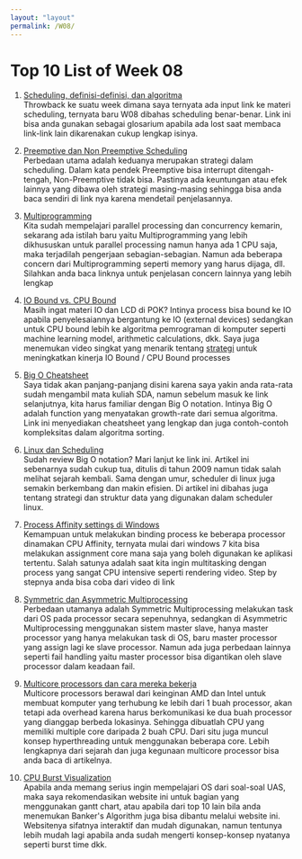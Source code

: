 ```yaml
---
layout: "layout"
permalink: /W08/
---
```


# Top 10 List of Week 08

1. [Scheduling, definisi-definisi, dan algoritma](http://www2.cs.uregina.ca/~hamilton/courses/330/notes/scheduling/scheduling.html)<br>
Throwback ke suatu week dimana saya ternyata ada input link ke materi scheduling, ternyata baru W08 dibahas scheduling benar-benar. Link ini bisa anda gunakan sebagai glosarium apabila ada lost saat membaca link-link lain dikarenakan cukup lengkap isinya.

2. [Preemptive dan Non Preemptive Scheduling](https://www.guru99.com/preemptive-vs-non-preemptive-scheduling.html)<br>
Perbedaan utama adalah keduanya merupakan strategi dalam scheduling. Dalam kata pendek Preemptive bisa interrupt ditengah-tengah, Non-Preemptive tidak bisa. Pastinya ada keuntungan atau efek lainnya yang dibawa oleh strategi masing-masing sehingga bisa anda baca sendiri di link nya karena mendetail penjelasannya.

3. [Multiprogramming](https://whatis.techtarget.com/definition/multiprogramming)<br>
Kita sudah mempelajari parallel processing dan concurrency kemarin, sekarang ada istilah baru yaitu Multiprogramming yang lebih dikhususkan untuk parallel processing namun hanya ada 1 CPU saja, maka terjadilah pengerjaan sebagian-sebagian. Namun ada beberapa concern dari Multiprogramming seperti memory yang harus dijaga, dll. Silahkan anda baca linknya untuk penjelasan concern lainnya yang lebih lengkap

4. [IO Bound vs. CPU Bound](http://faculty.salina.k-state.edu/tim/ossg/Process/scheduler/scheduler.html)<br>
Masih ingat materi IO dan LCD di POK? Intinya process bisa bound ke IO apabila penyelesaiannya bergantung ke IO (external devices) sedangkan untuk CPU bound lebih ke algoritma pemrograman di komputer seperti machine learning model, arithmetic calculations, dkk. Saya juga menemukan video singkat yang menarik tentang [strategi](http://faculty.salina.k-state.edu/tim/ossg/Process/scheduler/scheduler.html) untuk meningkatkan kinerja IO Bound / CPU Bound processes

5. [Big O Cheatsheet](https://www.bigocheatsheet.com/)<br>
Saya tidak akan panjang-panjang disini karena saya yakin anda rata-rata sudah mengambil mata kuliah SDA, namun sebelum masuk ke link selanjutnya, kita harus familiar dengan Big O notation. Intinya Big O adalah function yang menyatakan growth-rate dari semua algoritma. Link ini menyediakan cheatsheet yang lengkap dan juga contoh-contoh kompleksitas dalam algoritma sorting.

6. [Linux dan Scheduling](https://www.linuxjournal.com/node/10267)<br>
Sudah review Big O notation? Mari lanjut ke link ini.
Artikel ini sebenarnya sudah cukup tua, ditulis di tahun 2009 namun tidak salah melihat sejarah kembali. Sama dengan umur, scheduler di linux juga semakin berkembang dan makin efisien. Di artikel ini dibahas juga tentang strategi dan struktur data yang digunakan dalam scheduler linux.

7. [Process Affinity settings di Windows](https://www.youtube.com/watch?v=37flYSGOlaA)<br>
Kemampuan untuk melakukan binding process ke beberapa processor dinamakan CPU Affinity, ternyata mulai dari windows 7 kita bisa melakukan assignment core mana saja yang boleh digunakan ke aplikasi tertentu. Salah satunya adalah saat kita ingin multitasking dengan process yang sangat CPU intensive seperti rendering video. Step by stepnya anda bisa coba dari video di link

8. [Symmetric dan Asymmetric Multiprocessing](https://techdifferences.com/difference-between-symmetric-and-asymmetric-multiprocessing.html)<br>
Perbedaan utamanya adalah Symmetric Multiprocessing melakukan task dari OS pada processor secara sepenuhnya, sedangkan di Asymmetric Multiprocessing menggunakan sistem master slave, hanya master processor yang hanya melakukan task di OS, baru master processor yang assign lagi ke slave processor. Namun ada juga perbedaan lainnya seperti fail handling yaitu master processor bisa digantikan oleh slave processor dalam keadaan fail.

9. [Multicore processors dan cara mereka bekerja](https://www.techjunkie.com/all-about-multi-core-processors-what-they-are-how-they-work-and-where-they-came-from/)<br>
Multicore processors berawal dari keinginan AMD dan Intel untuk membuat komputer yang terhubung ke lebih dari 1 buah processor, akan tetapi ada overhead karena harus berkomunikasi ke dua buah processor yang dianggap berbeda lokasinya. Sehingga dibuatlah CPU yang memiliki multiple core daripada 2 buah CPU. Dari situ juga muncul konsep hyperthreading untuk menggunakan beberapa core. Lebih lengkapnya dari sejarah dan juga kegunaan multicore processor bisa anda baca di artikelnya.

10. [CPU Burst Visualization](http://cpuburst.com/)<br>
Apabila anda memang serius ingin mempelajari OS dari soal-soal UAS, maka saya rekomendasikan website ini untuk bagian yang menggunakan gantt chart, atau apabila dari top 10 lain bila anda menemukan Banker's Algorithm juga bisa dibantu melalui website ini. Websitenya sifatnya interaktif dan mudah digunakan, namun tentunya lebih mudah lagi apabila anda sudah mengerti konsep-konsep nyatanya seperti burst time dkk.
